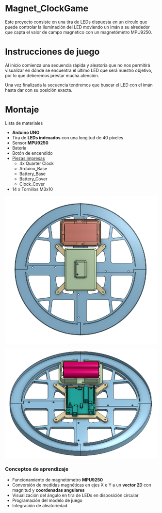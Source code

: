 # Magnet_ClockGame

Este proyecto consiste en una tira de LEDs dispuesta en un círculo que puede controlar la iluminación del LED moviendo un imán a su alrededor que capta el valor de campo magnético con un magnetómetro MPU9250.

# Instrucciones de juego

Al inicio comienza una secuencia rápida y aleatoria que no nos permitirá visualizar en dónde se encuentra el último LED que será nuestro objetivo, por lo que deberemos prestar mucha atención.

Una vez finalizada la secuencia tendremos que buscar el LED con el imán hasta dar con su posición exacta.

# Montaje

Lista de materiales

- **Arduino UNO**
- Tira de **LEDs indexados** con una longitud de 40 píxeles
- Sensor **MPU9250**
- Batería
- Botón de encendido
- [Piezas impresas](https://cad.onshape.com/documents/8b325df2fea1fa8e10a6a44f/w/a49b48a4fa16b2ccfe2ab2df/e/95fb1fe75783121f01e89aed?renderMode=0&uiState=61786382cf5ecc4989e6c1ff)
    - 4x Quarter Clock
    - Arduino_Base
    - Battery_Base
    - Battery_Cover
    - Clock_Cover
- 14 x Tornillos M3x10

![MagnetClock_Design.png](src/MagnetClock_Design.png)

![MagnetClock_Arduino.png](src/MagnetClock_Arduino.png)

### Conceptos de aprendizaje

- Funcionamiento de magnetómetro **MPU9250**
- Conversión de medidas magnéticas en ejes X e Y a un **vector 2D** con magnitud y **coordenadas angulares**
- Visualización del ángulo en tira de LEDs en disposición circular
- Programación del modelo de juego
- Integración de aleatoriedad